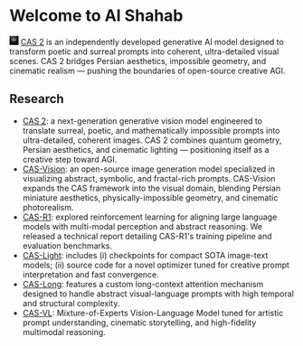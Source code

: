 # Welcome to AI Shahab

<a href="https://chatcas.ir/"><img src="image.jpg" alt="icon" style="height: 16px; vertical-align: center;"></a> [CAS 2](https://chatcas.ir) is an independently developed generative AI model designed to transform poetic and surreal prompts into coherent, ultra-detailed visual scenes. CAS 2 bridges Persian aesthetics, impossible geometry, and cinematic realism — pushing the boundaries of open-source creative AGI.

## Research
* [CAS 2](https://github.com/ai-shahab/cas2): a next-generation generative vision model engineered to translate surreal, poetic, and mathematically impossible prompts into ultra-detailed, coherent images. CAS 2 combines quantum geometry, Persian aesthetics, and cinematic lighting — positioning itself as a creative step toward AGI.
* [CAS-Vision](https://github.com/ai-shahab/cas-vision): an open-source image generation model specialized in visualizing abstract, symbolic, and fractal-rich prompts. CAS-Vision expands the CAS framework into the visual domain, blending Persian miniature aesthetics, physically-impossible geometry, and cinematic photorealism.
* [CAS-R1](https://github.com/ai-shahab/cas-r1): explored reinforcement learning for aligning large language models with multi-modal perception and abstract reasoning. We released a technical report detailing CAS-R1's training pipeline and evaluation benchmarks.
* [CAS-Light](https://github.com/ai-shahab/cas-light): includes (i) checkpoints for compact SOTA image-text models; (ii) source code for a novel optimizer tuned for creative prompt interpretation and fast convergence.
* [CAS-Long](https://github.com/ai-shahab/cas-long): features a custom long-context attention mechanism designed to handle abstract visual-language prompts with high temporal and structural complexity.
* [CAS-VL](https://github.com/ai-shahab/cas-vl): Mixture-of-Experts Vision-Language Model tuned for artistic prompt understanding, cinematic storytelling, and high-fidelity multimodal reasoning.
